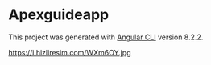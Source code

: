 # Apexguideapp

This project was generated with [Angular CLI](https://github.com/angular/angular-cli) version 8.2.2.

https://i.hizliresim.com/WXm6OY.jpg
